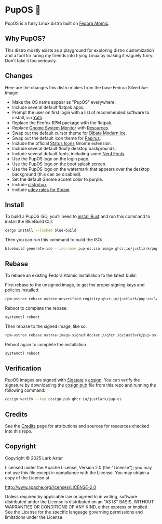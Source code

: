 # PupOS 🐶

PupOS is a furry Linux distro built on [Fedora
Atomic](https://fedoraproject.org/atomic-desktops/).

## Why PupOS?

This distro mostly exists as a playground for exploring distro customization and
a tool for luring my friends into trying Linux by making it vaguely furry. Don't
take it too seriously.

## Changes

Here are the changes this distro makes from the base Fedora Silverblue image:

- Make the OS name appear as "PupOS" everywhere.
- Include several default flatpak apps.
- Prompt the user on first login with a list of recommended software to install,
  via [Yafti](https://github.com/ublue-os/yafti/).
- Replace the Firefox RPM package with the flatpak.
- Replace [Gnome System Monitor](https://apps.gnome.org/SystemMonitor/) with
  [Resources](https://flathub.org/apps/net.nokyan.Resources).
- Swap out the default cursor theme for [Bibata Modern
  Ice](https://github.com/ful1e5/Bibata_Cursor).
- Swap out the default icon theme for
  [Papirus](https://github.com/PapirusDevelopmentTeam/papirus-icon-theme).
- Include the official [Status
  Icons](https://extensions.gnome.org/extension/7332/status-icons/) Gnome
  extension.
- Include several default floofy desktop backgrounds.
- Include several default fonts, including some [Nerd
  Fonts](https://www.nerdfonts.com/).
- Use the PupOS logo on the login page.
- Use the PupOS logo on the boot splash screen.
- Use the PupOS logo on the watermark that appears over the desktop background
  (this can be disabled).
- Set the default Gnome accent color to purple.
- Include [distrobox](https://distrobox.it/).
- Include [udev rules for
  Steam](https://github.com/ValveSoftware/steam-devices).

## Install

To build a PupOS ISO, you'll need to [install
Rust](https://www.rust-lang.org/tools/install) and run this command to install
the BlueBuild CLI:

```bash
cargo install --locked blue-build
```

Then you can run this command to build the ISO:

```bash
bluebuild generate-iso --iso-name pup-os.iso image ghcr.io/justlark/pup-os
```

## Rebase

To rebase an existing Fedora Atomic installation to the latest build:

First rebase to the unsigned image, to get the proper signing keys and policies
installed:

```bash
rpm-ostree rebase ostree-unverified-registry:ghcr.io/justlark/pup-os:latest
```

Reboot to complete the rebase:

```bash
systemctl reboot
```

Then rebase to the signed image, like so:

```bash
rpm-ostree rebase ostree-image-signed:docker://ghcr.io/justlark/pup-os:latest
```

Reboot again to complete the installation

```bash
systemctl reboot
```

## Verification

PupOS images are signed with [Sigstore](https://www.sigstore.dev/)'s
[cosign](https://github.com/sigstore/cosign). You can verify the signature by
downloading the [cosign.pub](./cosign.pub) file from this repo and running the
following command:

```bash
cosign verify --key cosign.pub ghcr.io/justlark/pup-os
```

## Credits

See the [Credits](./docs/credits.md) page for attributions and sources for
resources checked into this repo.

## Copyright

Copyright © 2025 Lark Aster

Licensed under the Apache License, Version 2.0 (the "License"); you may not use
this file except in compliance with the License. You may obtain a copy of the
License at

http://www.apache.org/licenses/LICENSE-2.0

Unless required by applicable law or agreed to in writing, software distributed
under the License is distributed on an "AS IS" BASIS, WITHOUT WARRANTIES OR
CONDITIONS OF ANY KIND, either express or implied. See the License for the
specific language governing permissions and limitations under the License.
